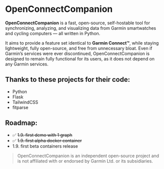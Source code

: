 # OpenConnectCompanion

**OpenConnectCompanion** is a fast, open-source, self-hostable tool for synchronizing, analyzing, and visualizing data from Garmin smartwatches and cycling computers — all written in Python.

It aims to provide a feature set identical to **Garmin Connect™**, while staying lightweight, fully open-source, and free from unnecessary bloat. Even if Garmin’s services were ever discontinued, OpenConnectCompanion is designed to remain fully functional for its users, as it does not depend on any Garmin services. 

## Thanks to these projects for their code:
- Python
- Flask
- TailwindCSS
- fitparse

## Roadmap:
- ✅ ~~1.9. first demo with 1 graph~~
- ✅ ~~1.9. first alpha docker container~~
- 1.9. first beta containers release

> OpenConnectCompanion is an independent open-source project and is not affiliated with or endorsed by Garmin Ltd. or its subsidiaries.

